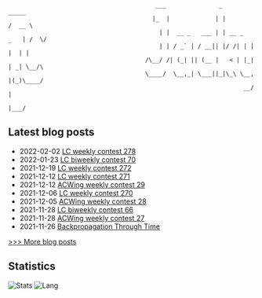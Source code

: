 
```
                                          ___               _              _____ 
                                         |_  |             | |            /  __ \
                                           | |  __ _   ___ | | __ _   _   | /  \/
                                           | | / _` | / __|| |/ /| | | |  | |    
                                       /\__/ /| (_| || (__ |   < | |_| | _| \__/\
                                       \____/  \__,_| \___||_|\_\ \__, |(_)\____/
                                                                   __/ |         
                                                                  |___/          
```

## Latest blog posts
- 2022-02-02 [LC weekly contest 278](https://scnujackychen.github.io/2022/02/02/LC-weekly-contest-278/)
- 2022-01-23 [LC biweekly contest 70](https://scnujackychen.github.io/2022/01/23/LC-biweekly-contest-70/)
- 2021-12-19 [LC weekly contest 272](https://scnujackychen.github.io/2021/12/19/LC-weekly-contest-272/)
- 2021-12-12 [LC weekly contest 271](https://scnujackychen.github.io/2021/12/12/LC-weekly-contest-271/)
- 2021-12-12 [ACWing weekly contest 29](https://scnujackychen.github.io/2021/12/12/ACWing-weekly-contest-29/)
- 2021-12-06 [LC weekly contest 270](https://scnujackychen.github.io/2021/12/06/LC-weekly-contest-270/)
- 2021-12-05 [ACWing weekly contest 28](https://scnujackychen.github.io/2021/12/05/ACWing-weekly-contest-28/)
- 2021-11-28 [LC biweekly contest 66](https://scnujackychen.github.io/2021/11/28/LC-biweekly-contest-66/)
- 2021-11-28 [ACWing weekly contest 27](https://scnujackychen.github.io/2021/11/28/ACWing-weekly-contest-27/)
- 2021-11-26 [Backpropagation Through Time](https://scnujackychen.github.io/2021/11/26/BPTT/)

[>>> More blog posts](https://jackyc.cn/)


## Statistics
![Stats](https://github-readme-stats.vercel.app/api?username=SCNUJackyChen)
![Lang](https://github-readme-stats.vercel.app/api/top-langs/?username=SCNUJackyChen&hide=ipynb,html&layout=compact)
